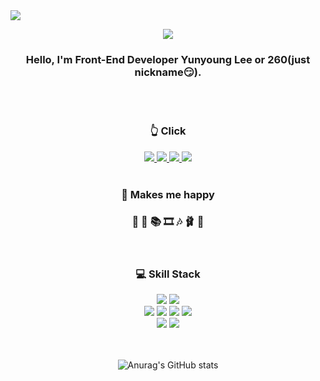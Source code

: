 <img src="https://capsule-render.vercel.app/api?type=soft&color=080202&height=150&section=header&text=Welcome%20to%20my%20dev%20life!&&fontSize=50&fontColor=73BBC9&animation=fadeIn" /> 
  
<div align="center">
  
  <a href="https://hits.seeyoufarm.com"><img src="https://hits.seeyoufarm.com/api/count/incr/badge.svg?url=https%3A%2F%2Fgithub.com%2Freverofyoung&count_bg=%23000000&title_bg=%23FFED00&icon=&icon_color=%23E7E7E7&title=hits&edge_flat=false"/></a>
<br />

  
    
### Hello, I'm Front-End Developer Yunyoung Lee or 260(just nickname😏).    
<br />
<br />


### 👆 Click
<a href="https://reverofyoung.github.io/portfolio_2023/" target="_blank">
  <img src="https://img.shields.io/badge/MyPortfolio-cf0000?style=flat-square&logo=awesomelists&logoColor=white">
</a>  
<a href="https://velog.io/@reverofyoung" target="_blank">
  <img src="https://img.shields.io/badge/velog-20C997?style=flat-square&logo=velog&logoColor=white">
</a>
<a href="https://github.com/to-ql" target="_blank">
  <img src="https://img.shields.io/badge/GitHub-181717?style=flat-square&logo=GitHub&logoColor=white">
</a>   
<a href="mailto:﻿"reverofyoung@gmail.com" target="_blank">
  <img src="https://img.shields.io/badge/Gmail-EA4335?style=flat-square&logo=Gmail&logoColor=white">
</a>   
<br />
<br />

### 👻 Makes me happy 
### 💪 🏃 📚 🎞 🎶 🩰 🍺 
<br />

### 💻 Skill Stack 
<div>
  <img src="https://img.shields.io/badge/html5-E34F26?style=flat-square&logo=html5&logoColor=white">
  <img src="https://img.shields.io/badge/css3-1572B6?style=flat-square&logo=css3&logoColor=white">
</div>
<div>
  <img src="https://img.shields.io/badge/Javascript-F7DF1E?style=flat-square&logo=Javascript&logoColor=white">
  <img src="https://img.shields.io/badge/React-61DAFB?style=flat-square&logo=React&logoColor=white">
  <img src="https://img.shields.io/badge/Redux-764ABC?style=flat-square&logo=Redux&logoColor=white">
  <img src="https://img.shields.io/badge/ReactNative-61DAFB?style=flat-square&logo=React&logoColor=white">
</div>
<div>
  <img src="https://img.shields.io/badge/Git-F05032?style=flat-squaree&logo=Git&logoColor=white">
  <img src="https://img.shields.io/badge/GitHub-181717?style=fflat-square&logo=GitHub&logoColor=white">
</div>     
<br />
<br />   

![Anurag's GitHub stats](https://github-readme-stats.vercel.app/api?username=reverofyoung&show_icons=true&theme=github_dark)
  
  <!-- [![Top Langs](https://github-readme-stats.vercel.app/api/top-langs/?username=reverofyoung&layout=compact)](https://github.com/delay-100/github-readme-stats) -->

</div>




